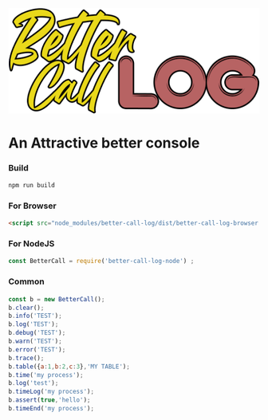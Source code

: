 ![alt BetterCallLogo](src/images/better_call_log_logo.png)

# An Attractive better console

### Build
```bash
npm run build
```
### For Browser
```html
<script src="node_modules/better-call-log/dist/better-call-log-browser.js"></script>
```
### For NodeJS
```js
const BetterCall = require('better-call-log-node') ;
```
### Common
```js
const b = new BetterCall();
b.clear();
b.info('TEST');
b.log('TEST');
b.debug('TEST');
b.warn('TEST');
b.error('TEST');
b.trace();
b.table({a:1,b:2,c:3},'MY TABLE');
b.time('my process');
b.log('test');
b.timeLog('my process');
b.assert(true,'hello');
b.timeEnd('my process');
```
